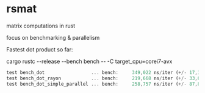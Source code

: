 # rsmat

matrix computations in rust

focus on benchmarking & parallelism

Fastest dot product so far:

  cargo rustc --release --bench bench -- -C target_cpu=corei7-avx

```rust
test bench_dot                 ... bench:     349,022 ns/iter (+/- 17,193)
test bench_dot_rayon           ... bench:     219,668 ns/iter (+/- 33,696)
test bench_dot_simple_parallel ... bench:     258,757 ns/iter (+/- 87,884)
```
